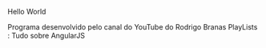Hello World

Programa desenvolvido pelo canal do YouTube do Rodrigo Branas
PlayLists : Tudo sobre AngularJS